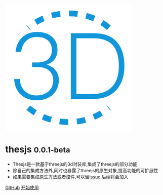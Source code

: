 ![logo](_media/icon.svg)

# thesjs <small>0.0.1-beta</small>
- Thesjs是一款基于threejs的3d封装库,集成了threejs的部分功能
- 除自己的集成方法外,同时也暴露了threejs的原生对象,提高功能的可扩展性
- 如果需要集成原生方法或者控件,可以留[issue](https://github.com/kunkunj/thesjs/issues),后续将会加入


[GitHub](https://github.com/kunkunj/thesjs/)
[开始使用](/pages/install.md)
